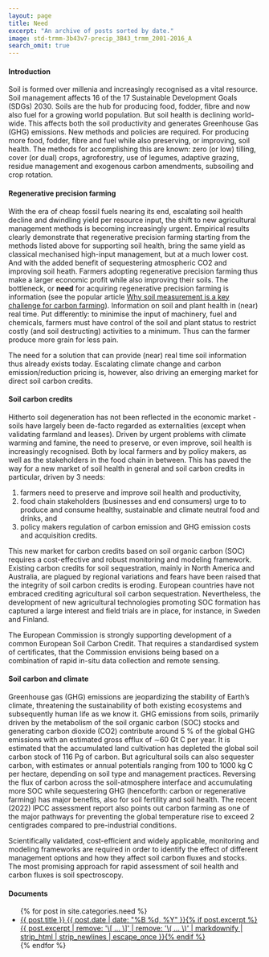 ```yaml
---
layout: page
title: Need
excerpt: "An archive of posts sorted by date."
image: std-trmm-3b43v7-precip_3B43_trmm_2001-2016_A
search_omit: true
---
```


#### Introduction

Soil is formed over millenia and increasingly recognised as a vital resource. Soil management affects 16 of the 17 Sustainable Development Goals (SDGs) 2030. Soils are the hub for producing food, fodder, fibre and now also fuel for a growing world population. But soil health is declining world-wide. This affects both the soil productivity and generates Greenhouse Gas (GHG) emissions. New methods and policies are required. For producing more food, fodder, fibre and fuel while also preserving, or improving, soil health. The methods for accomplishing this are known: zero (or low) tilling, cover (or dual) crops, agroforestry, use of legumes, adaptive grazing, residue management and exogenous carbon amendments, subsoiling and crop rotation.

#### Regenerative precision farming

With the era of cheap fossil fuels nearing its end, escalating soil health decline and dwindling yield per resource input, the shift to new agricultural management methods is becoming increasingly urgent. Empirical results clearly demonstrate that regenerative precision farming starting from the methods listed above for supporting soil health, bring the same yield as classical mechanised high-input management, but at a much lower cost. And with the added benefit of sequestering atmospheric CO2 and improving soil heath. Farmers adopting regenerative precision farming thus make a larger economic profit while also improving their soils. The bottleneck, or **need** for acquiring regenerative precision farming is information (see the popular article [Why soil measurement is a key challenge for carbon farming](https://www.fwi.co.uk/arable/land-preparation/soils/why-soil-measurement-is-a-key-challenge-for-carbon-farming)). Information on soil and plant health in (near) real time. Put differently: to minimise the input of machinery, fuel and chemicals, farmers must have control of the soil and plant status to restrict costly (and soil destructing) activities to a minimum. Thus can the farmer produce more grain for less pain.

The need for a solution that can provide (near) real time soil information thus already exists today. Escalating climate change and carbon emission/reduction pricing is, however, also driving an emerging market for direct soil carbon credits.

#### Soil carbon credits

Hitherto soil degeneration has not been reflected in the economic market - soils have largely been de-facto regarded as externalities (except when validating farmland and leases). Driven by urgent problems with climate warming and famine, the need to preserve, or even improve, soil health is increasingly recognised. Both by local farmers and by policy makers, as well as the stakeholders in the food chain in between. This has paved the way for a new market of soil health in general and soil carbon credits in particular, driven by 3 needs:

1. farmers need to preserve and improve soil health and productivity,
2. food chain stakeholders (businesses and end consumers) urge to to produce and consume healthy, sustainable and climate neutral food and drinks, and
3. policy makers regulation of carbon emission and GHG emission costs and acquisition credits.

This new market for carbon credits based on soil organic carbon (SOC) requires a cost-effective and robust monitoring and modeling framework. Existing carbon credits for soil sequestration, mainly in North America and Australia, are plagued by regional variations and fears have been raised that the integrity of soil carbon credits is eroding. European countries have not embraced crediting agricultural soil carbon sequestration. Nevertheless, the development of new agricultural technologies promoting SOC formation has captured a large interest and field trials are in place, for instance, in Sweden and Finland.

The European Commission is strongly supporting development of a common European Soil Carbon Credit. That requires a standardised system of certificates, that the Commission envisions being based on a combination of rapid in-situ data collection and remote sensing.

#### Soil carbon and climate

Greenhouse gas (GHG) emissions are jeopardizing the stability of Earth’s climate, threatening the sustainability of both existing ecosystems and subsequently human life as we know it. GHG emissions from soils, primarily driven by the metabolism of the soil organic carbon (SOC) stocks and generating carbon dioxide (CO2) contribute around 5 % of the global GHG emissions with an estimated gross efflux of ∼60 Gt C per year. It is estimated that the accumulated land cultivation has depleted the global soil carbon stock of 116 Pg of carbon.
But agricultural soils can also sequester carbon, with estimates or annual potentials ranging from 100 to 1000 kg C per hectare, depending on soil type and management practices. Reversing the flux of carbon across the soil-atmosphere interface and accumulating more SOC while sequestering GHG (henceforth: carbon or regenerative farming) has major benefits, also for soil fertility and soil health. The recent (2022) IPCC assessment report also points out carbon farming as one of the major pathways for preventing the global temperature rise to exceed 2 centigrades compared to pre-industrial conditions.  

Scientifically validated, cost-efficient and widely applicable, monitoring and modeling frameworks are required in order to identify the effect of different management options and how they affect soil carbon fluxes and stocks. The most promising approach for rapid assessment of soil health and carbon fluxes is soil spectroscopy.

#### Documents

<ul class="post-list">
{% for post in site.categories.need %}
  <li><article><a href="{{ site.url }}{{ post.url }}">{{ post.title }} <span class="entry-date"><time datetime="{{ post.date | date_to_xmlschema }}">{{ post.date | date: "%B %d, %Y" }}</time></span>{% if post.excerpt %} <span class="excerpt">{{ post.excerpt | remove: '\[ ... \]' | remove: '\( ... \)' | markdownify | strip_html | strip_newlines | escape_once }}</span>{% endif %}</a></article></li>
{% endfor %}
</ul>
